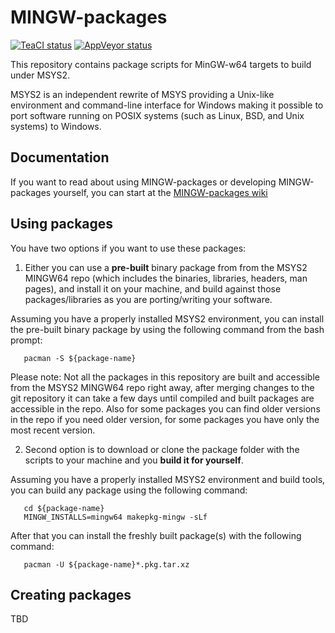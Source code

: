 MINGW-packages
==============
[![TeaCI status](https://tea-ci.org/api/badges/Alexpux/MINGW-packages/status.svg)](https://tea-ci.org/Alexpux/MINGW-packages)
[![AppVeyor status](https://ci.appveyor.com/api/projects/status/github/Alexpux/mingw-packages?branch=master&svg=true)](https://ci.appveyor.com/project/Alexpux/mingw-packages)

This repository contains package scripts for MinGW-w64 targets to build under MSYS2.

MSYS2 is an independent rewrite of MSYS providing a Unix-like environment and command-line interface for Windows making it possible to port software running on POSIX systems (such as Linux, BSD, and Unix systems) to Windows.

## Documentation
If you want to read about using MINGW-packages or developing MINGW-packages yourself, you can start at the [MINGW-packages wiki](https://github.com/Alexpux/MINGW-packages/wiki)

## Using packages
You have two options if you want to use these packages:

1. Either you can use a **pre-built** binary package from from the MSYS2 MINGW64 repo (which includes the binaries, libraries, headers, man pages), and install it on your machine, and build against those packages/libraries as you are porting/writing your software.

 Assuming you have a properly installed MSYS2 environment, you can install the pre-built binary package by using the following command from the bash prompt:
 ```
    pacman -S ${package-name}
 ```
 Please note: Not all the packages in this repository are built and accessible from the MSYS2 MINGW64 repo right away, after merging changes to the git repository it can take a few days until compiled and built packages are accessible in the repo. Also for some packages you can find older versions in the repo if you need older version, for some packages you have only the most recent version.

2. Second option is to download or clone the package folder with the scripts to your machine and you **build it for yourself**.

 Assuming you have a properly installed MSYS2 environment and build tools, you can build any package using the following command:
 ```
    cd ${package-name}
    MINGW_INSTALLS=mingw64 makepkg-mingw -sLf
 ```
 After that you can install the freshly built package(s) with the following command:
 ```
    pacman -U ${package-name}*.pkg.tar.xz
 ```
## Creating packages
 TBD

